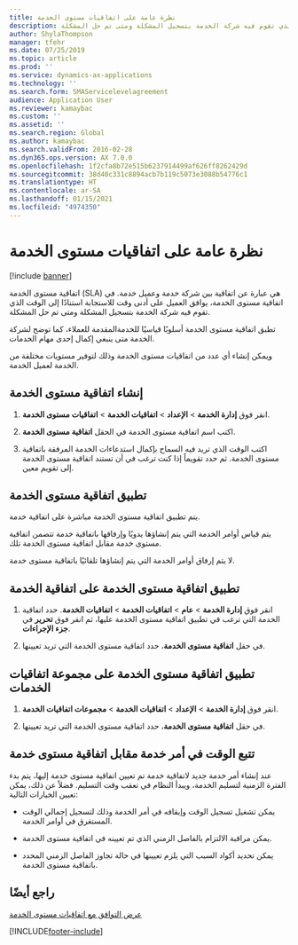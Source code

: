 ```yaml
---
title: نظرة عامة على اتفاقيات مستوى الخدمة
description: في اتفاقية مستوى الخدمة، يوافق العميل على أدنى وقت للاستجابة استنادًا إلى الوقت الذي تقوم فيه شركة الخدمة بتسجيل المشكلة ومتى تم حل المشكلة.
author: ShylaThompson
manager: tfehr
ms.date: 07/25/2019
ms.topic: article
ms.prod: ''
ms.service: dynamics-ax-applications
ms.technology: ''
ms.search.form: SMAServicelevelagreement
audience: Application User
ms.reviewer: kamaybac
ms.custom: ''
ms.assetid: ''
ms.search.region: Global
ms.author: kamaybac
ms.search.validFrom: 2016-02-28
ms.dyn365.ops.version: AX 7.0.0
ms.openlocfilehash: 1f2cfa8b72e515b6237914499af626ff8262429d
ms.sourcegitcommit: 38d40c331c8894acb7b119c5073e3088b54776c1
ms.translationtype: HT
ms.contentlocale: ar-SA
ms.lasthandoff: 01/15/2021
ms.locfileid: "4974350"
---
```

# <a name="service-level-agreements-overview"></a>نظرة عامة على اتفاقيات مستوى الخدمة       

[!include [banner](../includes/banner.md)]


اتفاقية مستوى الخدمة (SLA) هي عبارة عن اتفاقية بين شركة خدمة وعميل خدمة. في اتفاقية مستوى الخدمة، يوافق العميل على أدنى وقت للاستجابة استنادًا إلى الوقت الذي تقوم فيه شركة الخدمة بتسجيل المشكلة ومتى تم حل المشكلة.

تطبق اتفاقية مستوى الخدمة أسلوبًا قياسيًا للخدمةالمقدمة للعملاء، كما توضح لشركة الخدمة متى ينبغي إكمال إحدى مهام الخدمات.

ويمكن إنشاء أي عدد من اتفاقيات مستوى الخدمة وذلك لتوفير مستويات مختلفة من الخدمة لعميل الخدمة.

## <a name="create-a-service-level-agreement"></a>إنشاء اتفاقية مستوى الخدمة

1.  انقر فوق **إدارة الخدمة** \> **الإعداد** \> **اتفاقيات الخدمة** \> **اتفاقيات مستوى الخدمة**.

2.  اكتب اسم اتفاقية مستوى الخدمة في الحقل **اتفاقية مستوى الخدمة**.

3.  اكتب الوقت الذي تريد فيه السماح بإكمال استدعاءات الخدمة المرفقة باتفاقية مستوى الخدمة. ثم حدد تقويماً إذا كنت ترغب في أن تستند اتفاقية مستوى الخدمة إلى تقويم معين.

## <a name="apply-a-service-level-agreement"></a>تطبيق اتفاقية مستوى الخدمة

يتم تطبيق اتفاقية مستوى الخدمة مباشرة على اتفاقية خدمة.

يتم قياس أوامر الخدمة التي يتم إنشاؤها يدويًا وإرفاقها باتفاقية خدمة تتضمن اتفاقية مستوى خدمة مقابل اتفاقية مستوى الخدمة تلك.

لا يتم إرفاق أوامر الخدمة التي يتم إنشاؤها تلقائيًا باتفاقية مستوى خدمة.

## <a name="apply-the-service-level-agreement-to-the-service-agreement"></a>تطبيق اتفاقية مستوى الخدمة على اتفاقية الخدمة

1.  انقر فوق **إدارة الخدمة** \> **عام** \> **اتفاقيات الخدمة‬** \> **اتفاقيات الخدمة‬**. حدد اتفاقية الخدمة التي ترغب في تطبيق اتفاقية مستوى الخدمة عليها، ثم انقر فوق **تحرير** في **جزء الإجراءات**.

2.  في حقل **اتفاقية مستوى الخدمة**، حدد اتفاقية مستوى الخدمة التي تريد تعيينها.

## <a name="apply-the-service-level-agreement-to-the-service-agreement-group"></a>تطبيق اتفاقية مستوى الخدمة على ‏‏مجموعة اتفاقيات الخدمات

1.  انقر فوق **إدارة الخدمة** \> **الإعداد** \> **اتفاقيات الخدمة** \> **مجموعات اتفاقيات الخدمة**.

2.  في حقل **اتفاقية مستوى الخدمة**، حدد اتفاقية مستوى الخدمة التي تريد تعيينها.

## <a name="track-time-on-a-service-order-against-an-sla"></a>تتبع الوقت في أمر خدمة مقابل اتفاقية مستوى خدمة

عند إنشاء أمر خدمة جديد لاتفاقية خدمة تم تعيين اتفاقية مستوى خدمة إليها، يتم بدء الفترة الزمنية لتسليم الخدمة، ويبدأ النظام في تعقب وقت التسليم. فضلاً عن ذلك، يمكن تعيين الخيارات التالية:

  - يمكن تشغيل تسجيل الوقت وإيقافه في أمر الخدمة وذلك لتسجيل إجمالي الوقت المستغرق في أوامر الخدمة.

  - يمكن مراقبة الالتزام بالفاصل الزمني الذي تم تعيينه في اتفاقية مستوى الخدمة.

  - يمكن تحديد أكواد السبب التي يلزم تعيينها في حالة تجاوز الفاصل الزمني المحدد باتفاقية مستوى الخدمة.

## <a name="see-also"></a>راجع أيضًا

[عرض التوافق مع اتفاقيات مستوى الخدمة](view-compliance-with-service-level-agreements.md)

  




[!INCLUDE[footer-include](../../includes/footer-banner.md)]